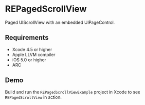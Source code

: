 # REPagedScrollView

Paged UIScrollView with an embedded UIPageControl.

## Requirements
* Xcode 4.5 or higher
* Apple LLVM compiler
* iOS 5.0 or higher
* ARC

## Demo

Build and run the `REPagedScrollViewExample` project in Xcode to see `REPagedScrollView` in action.